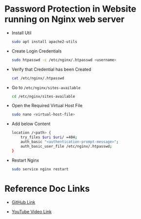 # Password Protection in Website running on Nginx web server

- Install Util

    ```sh
    sudo apt install apache2-utils
    ```

- Create Login Credentials

    ```sh
    sudo htpasswd -c /etc/nginx/.htpasswd <username>
    ```

- Verify that Credential has been Created

    ```sh
    cat /etc/nginx/.htpasswd
    ```

- Go to `/etc/nginx/sites-available`

    ```sh
    cd /etc/nginx/sites-available
    ```

- Open the Required Virtual Host File

    ```sh
    sudo nano <virtual-host-file>
    ```

- Add below Content

    ```sh
    location /<path> {
        try_files $uri $uri/ =404;
        auth_basic "<authentication-prompt-message>";
        auth_basic_user_file /etc/nginx/.htpasswd;
    }
    ```

- Restart Nginx

    ```sh
    sudo service nginx restart
    ```


# Reference Doc Links

- [GitHub Link](https://github.com/geekyshow1/GeekyShowsNotes/blob/main/nginx/Password_Protected_Website_Nginx.md)

- [YouTube Video Link](https://youtu.be/OF6QxxvuIHE?si=P8fsiStM3RZI2HHS)